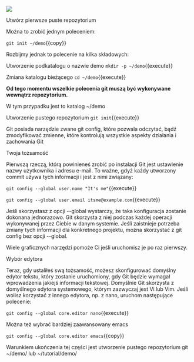 
![](./assets/git.png)


Utwórz pierwsze puste repozytorium 

Można to zrobić jednym poleceniem:

`git init ~/demo`{{copy}}


Rozbijmy jednak to polecenie na kilka składowych:

Utworzenie podkatalogu o nazwie demo
`mkdir -p ~/demo`{{execute}}

Zmiana katalogu bieżącego
`cd ~/demo`{{execute}}

**Od tego momentu wszelkie polecenia git muszą być wykonywane wewnątrz repozytorium.**

W tym przypadku jest to katalog ~/demo

Utworzenie pustego repozytorium
`git init`{{execute}}


Git posiada narzędzie zwane git config, które pozwala odczytać, bądź zmodyfikować zmienne, które kontrolują wszystkie aspekty działania i zachowania Git

Twoja tożsamość

Pierwszą rzeczą, którą powinieneś zrobić po instalacji Git jest ustawienie nazwy użytkownika i adresu e-mail. To ważne, gdyż każdy utworzony commit używa tych informacji i jest z nimi związany:

`git config --global user.name "It's me"`{{execute}}

`git config --global user.email itsme@example.com`{{execute}}

Jeśli skorzystasz z opcji --global wystarczy, że taka konfiguracja zostanie dokonana jednorazowo. Git skorzysta z niej podczas każdej operacji wykonywanej przez Ciebie w danym systemie. Jeśli zaistnieje potrzeba zmiany tych informacji dla konkretnego projektu, można skorzystać z git config bez opcji --global.

Wiele graficznych narzędzi pomoże Ci jeśli uruchomisz je po raz pierwszy.

Wybór edytora


Teraz, gdy ustaliłeś swą tożsamość, możesz skonfigurować domyślny edytor tekstu, który zostanie uruchomiony, gdy Git będzie wymagał wprowadzenia jakiejś informacji tekstowej. Domyślnie Git skorzysta z domyślnego edytora systemowego, którym zazwyczaj jest Vi lub Vim. Jeśli wolisz korzystać z innego edytora, np. z nano, uruchom następujące polecenie:



`git config --global core.editor nano`{{execute}}

Można też wybrać bardziej zaawansowany emacs

`git config --global core.editor emacs`{{copy}}


Warunkiem ukończenia tej części jest utworzenie pustego repozytorium git  ~/demo/ lub ~/tutorial/demo/
